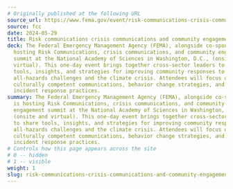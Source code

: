 ```yaml
---
# Originally published at the following URL
source_url: https://www.fema.gov/event/risk-communications-crisis-communications-and-community-engagement-summit
source: fcc
date: 2024-05-29
title: Risk communications crisis communications and community engagement summit
deck: The Federal Emergency Management Agency (FEMA), alongside co-sponsors, is
  hosting Risk Communications, crisis communications, and community engagement
  summit at the National Academy of Sciences in Washington, D.C., (onsite and
  virtual). This one-day event brings together cross-sector leaders to share
  tools, insights, and strategies for improving community responses to
  all-hazards challenges and the climate crisis. Attendees will focus on
  culturally competent communications, behavior change strategies, and enhancing
  incident response practices.
summary: The Federal Emergency Management Agency (FEMA), alongside co-sponsors,
  is hosting Risk Communications, crisis communications, and community
  engagement summit at the National Academy of Sciences in Washington, D.C.,
  (onsite and virtual). This one-day event brings together cross-sector leaders
  to share tools, insights, and strategies for improving community responses to
  all-hazards challenges and the climate crisis. Attendees will focus on
  culturally competent communications, behavior change strategies, and enhancing
  incident response practices.
# Controls how this page appears across the site
# 0 -- hidden
# 1 -- visible
weight: 1
slug: risk-communications-crisis-communications-and-community-engagement-summit
---
```

